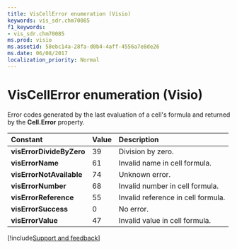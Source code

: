 ```yaml
---
title: VisCellError enumeration (Visio)
keywords: vis_sdr.chm70085
f1_keywords:
- vis_sdr.chm70085
ms.prod: visio
ms.assetid: 58ebc14a-28fa-d0b4-4aff-4556a7e8de26
ms.date: 06/08/2017
localization_priority: Normal
---
```



# VisCellError enumeration (Visio)

Error codes generated by the last evaluation of a cell's formula and returned by the  **Cell.Error** property.



|Constant|Value|Description|
|:-----|:-----|:-----|
| **visErrorDivideByZero**|39|Division by zero.|
| **visErrorName**|61|Invalid name in cell formula.|
| **visErrorNotAvailable**|74|Unknown error.|
| **visErrorNumber**|68|Invalid number in cell formula.|
| **visErrorReference**|55|Invalid reference in cell formula.|
| **visErrorSuccess**|0|No error.|
| **visErrorValue**|47|Invalid value in cell formula.|

[!include[Support and feedback](~/includes/feedback-boilerplate.md)]